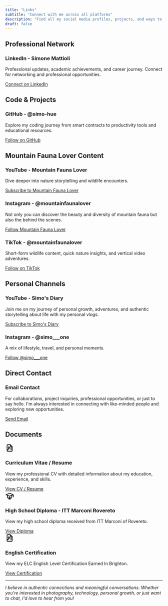 ```yaml
---
title: "Links"
subtitle: "Connect with me across all platforms"
description: "Find all my social media profiles, projects, and ways to connect with me. From Instagram wildlife photography to YouTube storytelling and GitHub development projects."
draft: false
---
```


<div class="social-links-container">

## Professional Network

<div class="link-card">
  <div class="link-icon linkedin">
    <i class="fab fa-linkedin"></i>
  </div>
  <div class="link-content">
    <h3>LinkedIn - Simone Mattioli</h3>
    <p>Professional updates, academic achievements, and career journey. Connect for networking and professional opportunities.</p>
    <a href="https://www.linkedin.com/in/simonemattioli2003/" target="_blank" rel="noopener noreferrer" class="btn btn-primary">
      Connect on LinkedIn
    </a>
  </div>
</div>

## Code & Projects

<div class="link-card">
  <div class="link-icon github">
    <i class="fab fa-github"></i>
  </div>
  <div class="link-content">
    <h3>GitHub - @simo-hue</h3>
    <p>Explore my coding journey from smart contracts to productivity tools and educational resources.</p>
    <a href="https://github.com/simo-hue" target="_blank" rel="noopener noreferrer" class="btn btn-primary">
      Follow on GitHub
    </a>
  </div>
</div>

## Mountain Fauna Lover Content

<div class="link-card">
  <div class="link-icon youtube">
    <i class="fab fa-youtube"></i>
  </div>
  <div class="link-content">
    <h3>YouTube - Mountain Fauna Lover</h3>
    <p>Dive deeper into nature storytelling and wildlife encounters.</p>
    <a href="https://youtube.com/@mountainfaunalover" target="_blank" rel="noopener noreferrer" class="btn btn-primary">
      Subscribe to Mountain Fauna Lover
    </a>
  </div>
</div>

<div class="link-card">
  <div class="link-icon instagram">
    <i class="fab fa-instagram"></i>
  </div>
  <div class="link-content">
    <h3>Instagram - @mountainfaunalover</h3>
    <p>Not only you can discover the beauty and diversity of mountain fauna but also the behind the scenes.</p>
    <a href="https://instagram.com/mountainfaunalover" target="_blank" rel="noopener noreferrer" class="btn btn-primary">
      Follow Mountain Fauna Lover
    </a>
  </div>
</div>

<div class="link-card">
  <div class="link-icon tiktok">
    <i class="fab fa-tiktok"></i>
  </div>
  <div class="link-content">
    <h3>TikTok - @mountainfaunalover</h3>
    <p>Short-form wildlife content, quick nature insights, and vertical video adventures.</p>
    <a href="https://www.tiktok.com/@mountainfaunalover" target="_blank" rel="noopener noreferrer" class="btn btn-primary">
      Follow on TikTok
    </a>
  </div>
</div>

## Personal Channels

<div class="link-card">
  <div class="link-icon youtube">
    <i class="fab fa-youtube"></i>
  </div>
  <div class="link-content">
    <h3>YouTube - Simo's Diary</h3>
    <p>Join me on my journey of personal growth, adventures, and authentic storytelling about life with my personal vlogs.</p>
    <a href="https://youtube.com/@simosdiary2003" target="_blank" rel="noopener noreferrer" class="btn btn-primary">
      Subscribe to Simo's Diary
    </a>
  </div>
</div>

<div class="link-card">
  <div class="link-icon instagram">
    <i class="fab fa-instagram"></i>
  </div>
  <div class="link-content">
    <h3>Instagram - @simo___one</h3>
    <p>A mix of lifestyle, travel, and personal moments.</p>
    <a href="https://instagram.com/simo___one" target="_blank" rel="noopener noreferrer" class="btn btn-primary">
      Follow @simo___one
    </a>
  </div>
</div>

## Direct Contact

<div class="link-card">
  <div class="link-icon email">
    <i class="fas fa-envelope"></i>
  </div>
  <div class="link-content">
    <h3>Email Contact</h3>
    <p>For collaborations, project inquiries, professional opportunities, or just to say hello. I'm always interested in connecting with like-minded people and exploring new opportunities.</p>
    <a href="mailto:mattioli.simone.10@gmail.com" class="btn btn-primary">
      Send Email
    </a>
  </div>
</div>

## Documents

<div class="link-card">
  <div class="link-icon document">
    <svg xmlns="http://www.w3.org/2000/svg" width="28" height="28" viewBox="0 0 24 24" fill="none" stroke="currentColor" stroke-width="2" stroke-linecap="round" stroke-linejoin="round">
      <path d="M14 3v4a1 1 0 0 0 1 1h4" />
      <path d="M17 21h-10a2 2 0 0 1 -2 -2v-14a2 2 0 0 1 2 -2h7l5 5v11a2 2 0 0 1 -2 2z" />
      <circle cx="10" cy="11" r="2" />
      <path d="M10 15c-2.5 0 -4 1.5 -4 3" />
      <path d="M15 11h2" />
      <path d="M15 14h2" />
      <path d="M15 17h2" />
    </svg>
  </div>
  <div class="link-content">
    <h3>Curriculum Vitae / Resume</h3>
    <p>View my professional CV with detailed information about my education, experience, and skills.</p>
    <a href="/docs/Resume.pdf" target="_blank" rel="noopener noreferrer" class="btn btn-primary">
      View CV / Resume
    </a>
  </div>
</div>

<div class="link-card">
  <div class="link-icon diploma">
    <svg xmlns="http://www.w3.org/2000/svg" width="28" height="28" viewBox="0 0 24 24" fill="none" stroke="currentColor" stroke-width="2" stroke-linecap="round" stroke-linejoin="round">
      <path d="M22 9l-10 -4l-10 4l10 4l10 -4v6" />
      <path d="M6 10.6v5.4a6 3 0 0 0 12 0v-5.4" />
      <circle cx="12" cy="17" r="1.5" />
      <path d="M12 18.5v2.5" />
      <path d="M10 21h4" />
    </svg>
  </div>
  <div class="link-content">
    <h3>High School Diploma - ITT Marconi Rovereto</h3>
    <p>View my high school diploma received from ITT Marconi of Rovereto.</p>
    <a href="/docs/Diploma.pdf" target="_blank" rel="noopener noreferrer" class="btn btn-primary">
      View Diploma
    </a>
  </div>
</div>

<div class="link-card">
  <div class="link-icon document">
    <svg xmlns="http://www.w3.org/2000/svg" width="28" height="28" viewBox="0 0 24 24" fill="none" stroke="currentColor" stroke-width="2" stroke-linecap="round" stroke-linejoin="round">
      <path d="M14 3v4a1 1 0 0 0 1 1h4" />
      <path d="M17 21h-10a2 2 0 0 1 -2 -2v-14a2 2 0 0 1 2 -2h7l5 5v11a2 2 0 0 1 -2 2z" />
      <circle cx="10" cy="11" r="2" />
      <path d="M10 15c-2.5 0 -4 1.5 -4 3" />
      <path d="M15 11h2" />
      <path d="M15 14h2" />
      <path d="M15 17h2" />
    </svg>
  </div>
  <div class="link-content">
    <h3>English Certification</h3>
    <p>View my ELC English Level Certification Earned In Brighton.</p>
    <a href="/docs/English.pdf" target="_blank" rel="noopener noreferrer" class="btn btn-primary">
      View Certification
    </a>
  </div>
</div>

</div>

---

*I believe in authentic connections and meaningful conversations. Whether you're interested in photography, technology, personal growth, or just want to chat, I'd love to hear from you!*